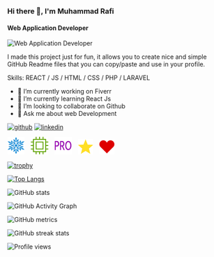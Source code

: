 ### Hi there 👋, I'm Muhammad Rafi
#### Web Application Developer
![Web Application Developer](https://media.licdn.com/dms/image/D5616AQGUjKfBSVY0fw/profile-displaybackgroundimage-shrink_350_1400/0/1671641291240?e=1683158400&v=beta&t=XitYDyEzbsHaejnIsFK7EH8czUkRgmEt8ydD1w5jATc)

I made this project just for fun, it allows you to create nice and simple GitHub Readme files that you can copy/paste and use in your profile.

Skills: REACT / JS / HTML / CSS / PHP / LARAVEL

- 🔭 I’m currently working on  Fiverr 
- 🌱 I’m currently learning React Js 
- 👯 I’m looking to collaborate on Github 
- 💬 Ask me about web Development 


[<img src='https://cdn.jsdelivr.net/npm/simple-icons@3.0.1/icons/github.svg' alt='github' height='40'>](https://github.com/RaxonRafi)  [<img src='https://cdn.jsdelivr.net/npm/simple-icons@3.0.1/icons/linkedin.svg' alt='linkedin' height='40'>](https://www.linkedin.com/in/muhammad-rafi-09314a21b/)  

<a href='https://archiveprogram.github.com/'><img src='https://raw.githubusercontent.com/acervenky/animated-github-badges/master/assets/acbadge.gif' width='40' height='40'></a> <a href='https://docs.github.com/en/developers'><img src='https://raw.githubusercontent.com/acervenky/animated-github-badges/master/assets/devbadge.gif' width='40' height='40'></a> <a href='https://github.com/pricing'><img src='https://raw.githubusercontent.com/acervenky/animated-github-badges/master/assets/pro.gif' width='40' height='40'></a> <a href='https://stars.github.com/'><img src='https://raw.githubusercontent.com/acervenky/animated-github-badges/master/assets/starbadge.gif' width='35' height='35'></a> <a href='https://docs.github.com/en/github/supporting-the-open-source-community-with-github-sponsors'><img src='https://raw.githubusercontent.com/acervenky/animated-github-badges/master/assets/sponsorbadge.gif' width='35' height='35'></a> 

[![trophy](https://github-profile-trophy.vercel.app/?username=RaxonRafi)](https://github.com/ryo-ma/github-profile-trophy)

[![Top Langs](https://github-readme-stats.vercel.app/api/top-langs/?username=RaxonRafi)](https://github.com/anuraghazra/github-readme-stats)

![GitHub stats](https://github-readme-stats.vercel.app/api?username=RaxonRafi&show_icons=true&count_private=true)  

![GitHub Activity Graph](https://activity-graph.herokuapp.com/graph?username=RaxonRafi)  

![GitHub metrics](https://metrics.lecoq.io/RaxonRafi)  

![GitHub streak stats](https://github-readme-streak-stats.herokuapp.com/?user=RaxonRafi)  

![Profile views](https://gpvc.arturio.dev/RaxonRafi)  
